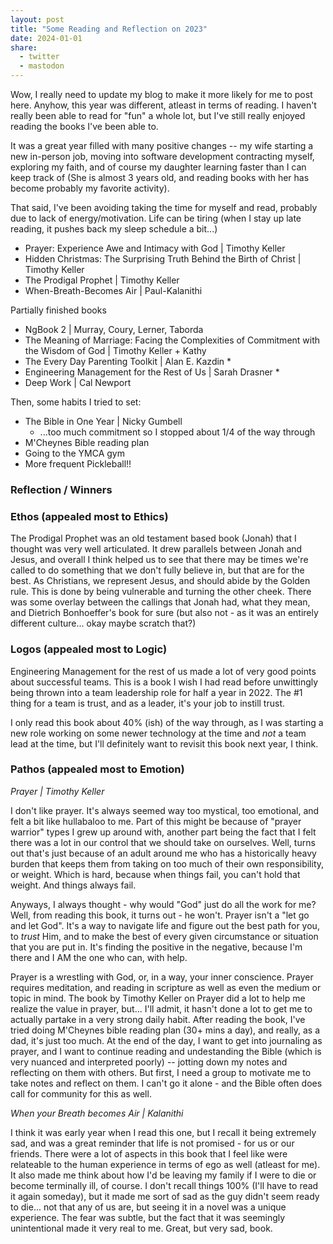 ```yaml
---
layout: post
title: "Some Reading and Reflection on 2023"
date: 2024-01-01
share:
  - twitter
  - mastodon
---
```


Wow, I really need to update my blog to make it more likely for me to post here. Anyhow, this year was different, atleast in terms of reading. I haven't really been able to read for "fun" a whole lot, but I've still really enjoyed reading the books I've been able to.

It was a great year filled with many positive changes -- my wife starting a new in-person job, moving into software development contracting myself, exploring my faith, and of course my daughter learning faster than I can keep track of (She is almost 3 years old, and reading books with her has become probably my favorite activity).

That said, I've been avoiding taking the time for myself and read, probably due to lack of energy/motivation. Life can be tiring (when I stay up late reading, it pushes back my sleep schedule a bit...)

- Prayer: Experience Awe and Intimacy with God | Timothy Keller
- Hidden Christmas: The Surprising Truth Behind the Birth of Christ | Timothy Keller
- The Prodigal Prophet | Timothy Keller
- When-Breath-Becomes Air | Paul-Kalanithi

Partially finished books

- NgBook 2 | Murray, Coury, Lerner, Taborda
- The Meaning of Marriage: Facing the Complexities of Commitment with the Wisdom of God | Timothy Keller + Kathy
- The Every Day Parenting Toolkit | Alan E. Kazdin *
- Engineering Management for the Rest of Us | Sarah Drasner *
- Deep Work | Cal Newport

Then, some habits I tried to set:

- The Bible in One Year | Nicky Gumbell
  - ...too much commitment so I stopped about 1/4 of the way through
- M'Cheynes Bible reading plan
- Going to the YMCA gym
- More frequent Pickleball!!

### Reflection / Winners

### Ethos (appealed most to Ethics)

The Prodigal Prophet was an old testament based book (Jonah) that I thought was very well articulated. It drew parallels between Jonah and Jesus, and overall I think helped us to see that there may be times we're called to do something that we don't fully believe in, but that are for the best. As Christians, we represent Jesus, and should abide by the Golden rule. This is done by being vulnerable and turning the other cheek. There was some overlay between the callings that Jonah had, what they mean, and Dietrich Bonhoeffer's book for sure (but also not - as it was an entirely different culture... okay maybe scratch that?)

### Logos (appealed most to Logic)

Engineering Management for the rest of us made a lot of very good points about successful teams. This is a book I wish I had read before unwittingly being thrown into a team leadership role for half a year in 2022. The #1 thing for a team is trust, and as a leader, it's your job to instill trust. 

I only read this book about 40% (ish) of the way through, as I was starting a new role working on some newer technology at the time and _not_ a team lead at the time, but I'll definitely want to revisit this book next year, I think.

### Pathos (appealed most to Emotion)

*Prayer | Timothy Keller*

I don't like prayer. It's always seemed way too mystical, too emotional, and felt a bit like hullabaloo to me. Part of this might be because of "prayer warrior" types I grew up around with, another part being the fact that I felt there was a lot in our control that we should take on ourselves. Well, turns out that's just because of an adult around me who has a historically heavy burden that keeps them from taking on too much of their own responsibility, or weight. Which is hard, because when things fail, you can't hold that weight. And things always fail. 

Anyways, I always thought - why would "God" just do all the work for me? Well, from reading this book, it turns out - he won't. Prayer isn't a "let go and let God". It's a way to navigate life and figure out the best path for you, to _trust_ Him, and to make the best of every given circumstance or situation that you are put in. It's finding the positive in the negative, because I'm there and I AM the one who can, with help. 

Prayer is a wrestling with God, or, in a way, your inner conscience. Prayer requires meditation, and reading in scripture as well as even the medium or topic in mind. The book by Timothy Keller on Prayer did a lot to help me realize the value in prayer, but... I'll admit, it hasn't done a lot to get me to actually partake in a very strong daily habit. After reading the book, I've tried doing M'Cheynes bible reading plan (30+ mins a day), and really, as a dad, it's just too much. At the end of the day, I want to get into journaling as prayer, and I want to continue reading and undestanding the Bible (which is very nuanced and interpreted poorly) -- jotting down my notes and reflecting on them with others. But first, I need a group to motivate me to take notes and reflect on them. I can't go it alone - and the Bible often does call for community for this as well. 

*When your Breath becomes Air | Kalanithi*

I think it was early year when I read this one, but I recall it being extremely sad, and was a great reminder that life is not promised - for us or our friends. There were a lot of aspects in this book that I feel like were relateable to the human experience in terms of ego as well (atleast for me). It also made me think about how I'd be leaving my family if I were to die or become terminally ill, of course. I don't recall things 100% (I'll have to read it again someday), but it made me sort of sad as the guy didn't seem ready to die... not that any of us are, but seeing it in a novel was a unique experience. The fear was subtle, but the fact that it was seemingly unintentional made it very real to me. Great, but very sad, book.